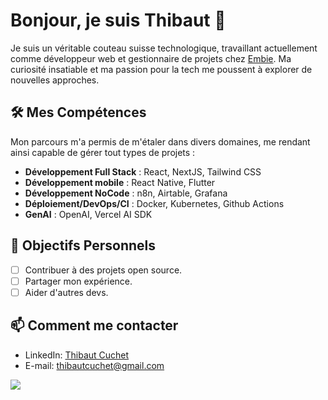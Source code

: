 # Bonjour, je suis Thibaut 👋

Je suis un véritable couteau suisse technologique, travaillant actuellement comme développeur web et gestionnaire de projets chez [Embie](https://embie.be). Ma curiosité insatiable et ma passion pour la tech me poussent à explorer de nouvelles approches. 

## 🛠 Mes Compétences

Mon parcours m'a permis de m'étaler dans divers domaines, me rendant ainsi capable de gérer tout types de projets :

- **Développement Full Stack** : React, NextJS, Tailwind CSS
- **Développement mobile** : React Native, Flutter
- **Développement NoCode** : n8n, Airtable, Grafana
- **Déploiement/DevOps/CI** : Docker, Kubernetes, Github Actions
- **GenAI** : OpenAI, Vercel AI SDK

## 🎯 Objectifs Personnels

- [ ] Contribuer à des projets open source.
- [ ] Partager mon expérience.
- [ ] Aider d'autres devs.

## 📫 Comment me contacter

- LinkedIn: [Thibaut Cuchet](https://www.linkedin.com/in/thibaut-cuchet/)
- E-mail: [thibautcuchet@gmail.com](mailto:thibautcuchet@gmail.com)

![](https://komarev.com/ghpvc/?username=thibautcuchet)

